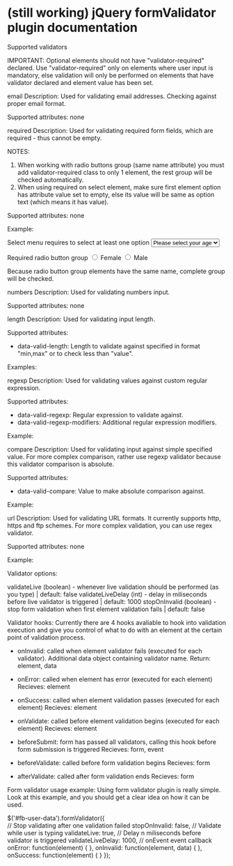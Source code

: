 (still working) jQuery formValidator plugin documentation
=========================================
Supported validators

IMPORTANT: Optional elements should not have "validator-required" declared. Use "validator-required" only on elements
where user input is mandatory, else validation will only be performed on elements that have validator declared and element
value has been set.

email
Description: Used for validating email addresses. Checking against proper email format.

Supported attributes: none

required
Description: Used for validating required form fields, which are required - thus cannot be empty. 

NOTES: 
1. When working with radio buttons group (same name attribute) you must add validator-required class to only 1 element,
the rest group will be checked automatically.
2. When using required on select element, make sure first element option has attribute value set to empty, else its value
will be same as option text (which means it has value).

Supported attributes: none

Example:

Select menu requires to select at least one option
<select name="age" class="validator-required">
    <option value="">Please select your age</option>
    <option value="18-30">18-30</option>
    <option value="30-50">30-50</option>
</select>

Required radio button group
<input name="userGender" type="radio" class="validator-required" value="female" /> Female
<input name="userGender" type="radio" value="male" /> Male

Because radio button group elements have the same name, complete group will be checked.

numbers
Description: Used for validating numbers input.

Supported attributes: none

length
Description: Used for validating input length.

Supported attributes:
- data-valid-length: Length to validate against specified in format "min,max" or to check less than "value".

Examples:


regexp
Description: Used for validating values against custom regular expression.

Supported attributes:
- data-valid-regexp: Regular expression to validate against.
- data-valid-regexp-modifiers: Additional regular expression modifiers.

Example:

compare
Description: Used for validating input against simple specified value. For more complex comparison, rather
use regexp validator because this validator comparison is absolute.

Supported attributes:
- data-valid-compare: Value to make absolute comparison against.

Example:

url
Description: Used for validating URL formats. It currently supports http, https and ftp schemes.
For more complex validation, you can use regex validator.

Supported attributes: none

Example:

Validator options:

validateLive (boolean) - whenever live validation should be performed (as you type) | default: false
validateLiveDelay (int) - delay in miliseconds before live validator is triggered | default: 1000
stopOnInvalid (boolean) - stop form validation when first element validation fails | default: false

Validator hooks:
Currently there are 4 hooks avaliable to hook into validation execution and give you control
of what to do with an element at the certain point of validation process.

- onInvalid: called when element validator fails (executed for each validator). Additional data object containing validator name.
    Return: element, data
- onError: called when element has error (executed for each element)
    Recieves: element
- onSuccess: called when element validation passes (executed for each element)
    Recieves: element
- onValidate: called before element validation begins (executed for each element)
  Recieves: element

- beforeSubmit: form has passed all validators, calling this hook before form submission is triggered
    Recieves: form, event
- beforeValidate: called before form validation begins
    Recieves: form
- afterValidate: called after form validation ends
    Recieves: form


Form validator usage example:
Using form validator plugin is really simple. Look at this example, and you should get a clear idea on how it can be used.

$('#fb-user-data').formValidator({       
    // Stop validating after one validation failed
    stopOnInvalid: false,
    // Validate while user is typing
    validateLive: true,
    // Delay n miliseconds before validator is triggered
    validateLiveDelay: 1000,
    // onEvent event callback
    onError: function(element)
    {
    },
    onInvalid: function(element, data)
    {
    },
    onSuccess: function(element)
    {
    }
});



